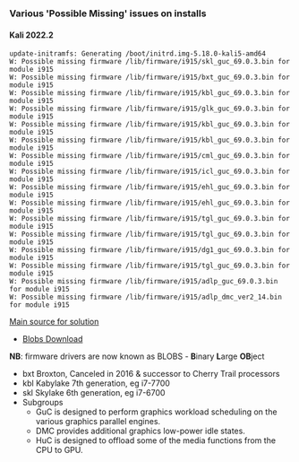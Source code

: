 ### Various 'Possible Missing' issues  on installs

#### Kali 2022.2

```
update-initramfs: Generating /boot/initrd.img-5.18.0-kali5-amd64
W: Possible missing firmware /lib/firmware/i915/skl_guc_69.0.3.bin for module i915
W: Possible missing firmware /lib/firmware/i915/bxt_guc_69.0.3.bin for module i915
W: Possible missing firmware /lib/firmware/i915/kbl_guc_69.0.3.bin for module i915
W: Possible missing firmware /lib/firmware/i915/glk_guc_69.0.3.bin for module i915
W: Possible missing firmware /lib/firmware/i915/kbl_guc_69.0.3.bin for module i915
W: Possible missing firmware /lib/firmware/i915/kbl_guc_69.0.3.bin for module i915
W: Possible missing firmware /lib/firmware/i915/cml_guc_69.0.3.bin for module i915
W: Possible missing firmware /lib/firmware/i915/icl_guc_69.0.3.bin for module i915
W: Possible missing firmware /lib/firmware/i915/ehl_guc_69.0.3.bin for module i915
W: Possible missing firmware /lib/firmware/i915/ehl_guc_69.0.3.bin for module i915
W: Possible missing firmware /lib/firmware/i915/tgl_guc_69.0.3.bin for module i915
W: Possible missing firmware /lib/firmware/i915/tgl_guc_69.0.3.bin for module i915
W: Possible missing firmware /lib/firmware/i915/dg1_guc_69.0.3.bin for module i915
W: Possible missing firmware /lib/firmware/i915/tgl_guc_69.0.3.bin for module i915
W: Possible missing firmware /lib/firmware/i915/adlp_guc_69.0.3.bin for module i915
W: Possible missing firmware /lib/firmware/i915/adlp_dmc_ver2_14.bin for module i915

```
[Main source for solution](https://askubuntu.com/questions/832524/possible-missing-firmware-lib-firmware-i915/832528#832528)

- [Blobs Download](https://git.kernel.org/pub/scm/linux/kernel/git/firmware/linux-firmware.git/tree/i915)

**NB**: firmware drivers are now known as BLOBS - **B**inary **L**arge **OB**ject

  - bxt Broxton, Canceled in 2016 & successor to Cherry Trail processors
  - kbl Kabylake 7th generation, eg i7-7700
  - skl Skylake 6th generation, eg i7-6700
  - Subgroups
    - GuC is designed to perform graphics workload scheduling on the various graphics parallel engines.
    - DMC provides additional graphics low-power idle states.
    - HuC is designed to offload some of the media functions from the CPU to GPU.

